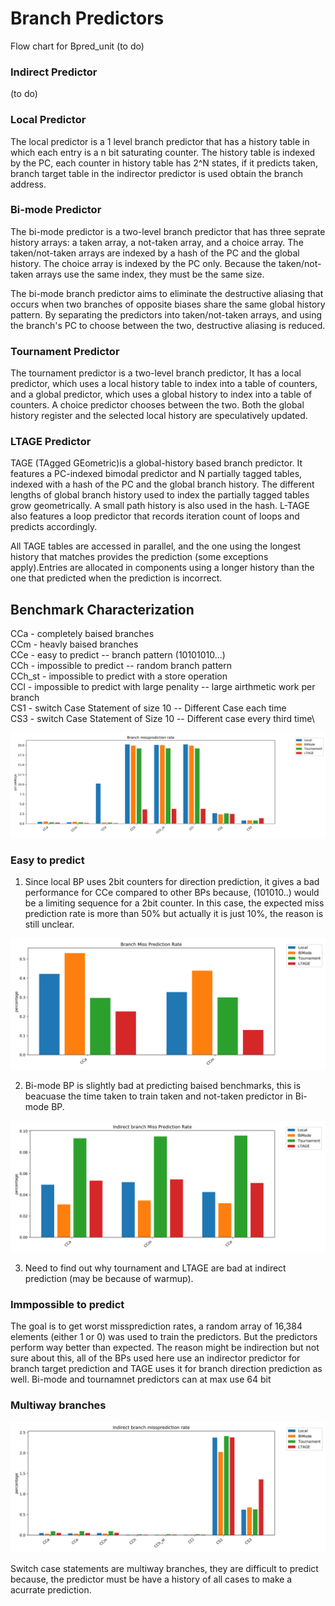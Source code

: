 # Branch Predictors

Flow chart for Bpred_unit (to do)

### Indirect Predictor
(to do)

### Local Predictor
The local predictor is a 1 level branch predictor that has a history table in which each entry is a n bit saturating counter. The history table is indexed by the PC, each counter in history table has 2^N states, if it predicts taken, branch target table in the indirector predictor is used obtain the branch address.  

### Bi-mode Predictor
The bi-mode predictor is a two-level branch predictor that has three seprate history arrays: a taken array, a not-taken array, and a choice array. The taken/not-taken arrays are indexed by a hash of the PC and the global history. The choice array is indexed by the PC only. Because the taken/not-taken arrays use the same index, they must be the same size.

The bi-mode branch predictor aims to eliminate the destructive aliasing that occurs when two branches of opposite biases share the same global history pattern. By separating the predictors into taken/not-taken arrays, and using the branch's PC to choose between the two, destructive aliasing is reduced.

### Tournament Predictor
The tournament predictor is a two-level branch predictor, It has a local predictor, which uses a local history table to index into a table of counters, and a global predictor, which uses a global history to index into a table of counters.  A choice predictor chooses between the two.  Both the global history register and the selected local history are speculatively updated.

### LTAGE Predictor
TAGE (TAgged GEometric)is a global-history based branch predictor. It features a PC-indexed bimodal predictor and N partially tagged tables, indexed with a hash of the PC and the global branch history. The different lengths of global branch history used to index the partially tagged tables grow geometrically. A small path history is also used in the hash. L-TAGE also features a loop predictor that records iteration count of loops and predicts accordingly.

All TAGE tables are accessed in parallel, and the one using the longest history that matches provides the prediction (some exceptions apply).Entries are allocated in components using a longer history than the one that predicted when the prediction is incorrect.

## Benchmark Characterization
CCa - completely baised branches\
CCm - heavly baised branches\
CCe - easy to predict -- branch pattern (10101010...)\
CCh - impossible to predict -- random branch pattern\
CCh_st - impossible to predict with a store operation\
CCl - impossible to predict with large penality -- large airthmetic work per branch\
CS1 - switch Case Statement of size 10 -- Different Case each time\
CS3 - switch Case Statement of Size 10 -- Different case every third time\

![Branch Miss Rate](images/branchMissRate.png)

### Easy to predict
1. Since local BP uses 2bit counters for direction prediction, it gives a bad performance for CCe compared to other BPs because, (101010..) would be a limiting sequence for a 2bit counter. In this case, the expected miss prediction rate is more than 50% but actually it is just 10%, the reason is still unclear.

![Branch Miss Rate for baised benchmarks](images/baised_branchMissRate.png)

2. Bi-mode BP is slightly bad at predicting baised benchmarks, this is beacuase the time taken to train taken and not-taken predictor in Bi-mode BP.

![Indirect branch Miss Rate for easy to predict benchmarks](images/easy_indirectMissRate.png)

3. Need to find out why tournament and LTAGE are bad at indirect prediction (may be because of warmup).

### Immpossible to predict
The goal is to get worst missprediction rates, a random array of 16,384 elements (either 1 or 0) was used to train the predictors. But the predictors perform way better than expected. The reason might be indirection but not sure about this, all of the BPs used here use an indirector predictor for branch target prediction and TAGE uses it for branch direction prediction as well.
Bi-mode and tournamnet predictors can at max use 64 bit  

### Multiway branches
![Indirect branch Miss Rate](images/indirectMissRate.png)

Switch case statements are multiway branches, they are difficult to predict because, the predictor must be have a history of all cases to make a acurrate prediction.
